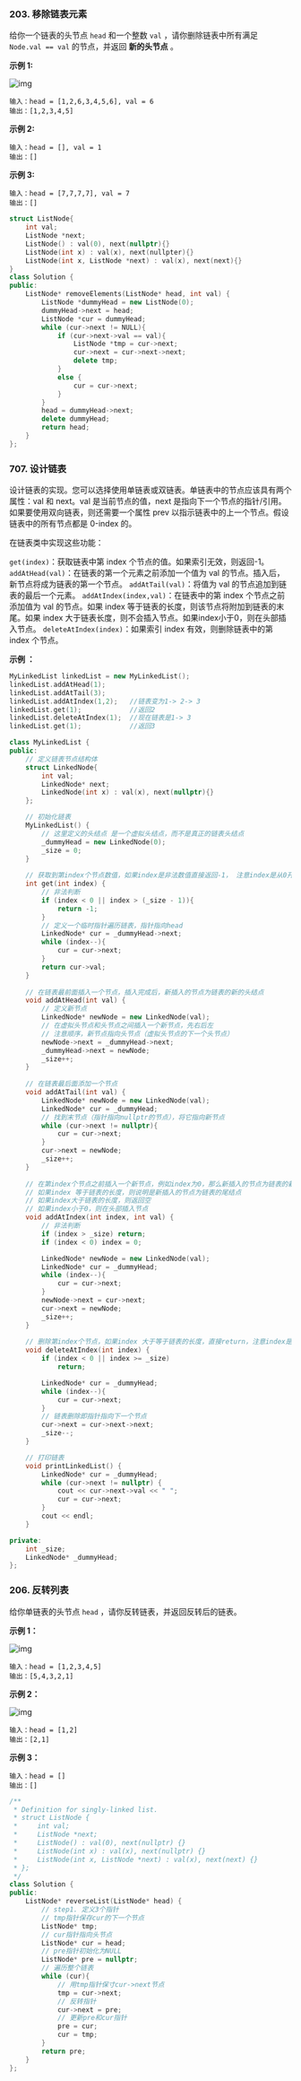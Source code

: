 ### **203. 移除链表元素** 

给你一个链表的头节点 `head` 和一个整数 `val` ，请你删除链表中所有满足 `Node.val == val` 的节点，并返回 **新的头节点** 。

**示例 1:**

![img](https://assets.leetcode.com/uploads/2021/03/06/removelinked-list.jpg)

```
输入：head = [1,2,6,3,4,5,6], val = 6
输出：[1,2,3,4,5]
```

**示例 2:**

```
输入：head = [], val = 1
输出：[]
```

**示例 3:**

```
输入：head = [7,7,7,7], val = 7
输出：[]
```

```c++
struct ListNode{
    int val;
    ListNode *next;
    ListNode() : val(0), next(nullptr){}
    ListNode(int x) : val(x), next(nullpter){}
    ListNode(int x, ListNode *next) : val(x), next(next){}
}
class Solution {
public:
    ListNode* removeElements(ListNode* head, int val) {
        ListNode *dummyHead = new ListNode(0);
        dummyHead->next = head;
        ListNode *cur = dummyHead;
        while (cur->next != NULL){
            if (cur->next->val == val){
                ListNode *tmp = cur->next;
                cur->next = cur->next->next;
                delete tmp;
            }
            else {
                cur = cur->next;
            }
		}
        head = dummyHead->next;
        delete dummyHead;
        return head;
    }
};
```

### **707. 设计链表** 

设计链表的实现。您可以选择使用单链表或双链表。单链表中的节点应该具有两个属性：val 和 next。val 是当前节点的值，next 是指向下一个节点的指针/引用。如果要使用双向链表，则还需要一个属性 prev 以指示链表中的上一个节点。假设链表中的所有节点都是 0-index 的。

在链表类中实现这些功能：

`get(index)`：获取链表中第 index 个节点的值。如果索引无效，则返回-1。
`addAtHead(val)`：在链表的第一个元素之前添加一个值为 val 的节点。插入后，新节点将成为链表的第一个节点。
`addAtTail(val)`：将值为 val 的节点追加到链表的最后一个元素。
`addAtIndex(index,val)`：在链表中的第 index 个节点之前添加值为 val  的节点。如果 index 等于链表的长度，则该节点将附加到链表的末尾。如果 index 大于链表长度，则不会插入节点。如果index小于0，则在头部插入节点。
`deleteAtIndex(index)`：如果索引 index 有效，则删除链表中的第 index 个节点。

**示例 ：**

```c++
MyLinkedList linkedList = new MyLinkedList();
linkedList.addAtHead(1);
linkedList.addAtTail(3);
linkedList.addAtIndex(1,2);   //链表变为1-> 2-> 3
linkedList.get(1);            //返回2
linkedList.deleteAtIndex(1);  //现在链表是1-> 3
linkedList.get(1);            //返回3
```

```c++
class MyLinkedList {
public:
    // 定义链表节点结构体
    struct LinkedNode{
        int val;
        LinkedNode* next;
        LinkedNode(int x) : val(x), next(nullptr){}
    };

    // 初始化链表
    MyLinkedList() {
        // 这里定义的头结点 是一个虚拟头结点，而不是真正的链表头结点
        _dummyHead = new LinkedNode(0);
        _size = 0;
    }
    
    // 获取到第index个节点数值，如果index是非法数值直接返回-1， 注意index是从0开始的，第0个节点就是头结点
    int get(int index) {
        // 非法判断
        if (index < 0 || index > (_size - 1)){
            return -1;
        }
        // 定义一个临时指针遍历链表，指针指向head
        LinkedNode* cur = _dummyHead->next;
        while (index--){
            cur = cur->next;
        }
        return cur->val;
    }
    
    // 在链表最前面插入一个节点，插入完成后，新插入的节点为链表的新的头结点
    void addAtHead(int val) {
        // 定义新节点
        LinkedNode* newNode = new LinkedNode(val);
        // 在虚拟头节点和头节点之间插入一个新节点，先右后左
        // 注意顺序，新节点指向头节点（虚拟头节点的下一个头节点）
        newNode->next = _dummyHead->next;
        _dummyHead->next = newNode;
        _size++;
    }
    
    // 在链表最后面添加一个节点
    void addAtTail(int val) {
        LinkedNode* newNode = new LinkedNode(val);
        LinkedNode* cur = _dummyHead;
        // 找到末节点（指针指向nullptr的节点），将它指向新节点
        while (cur->next != nullptr){
            cur = cur->next;
        }
        cur->next = newNode;
        _size++;
    }
    
    // 在第index个节点之前插入一个新节点，例如index为0，那么新插入的节点为链表的新头节点。
    // 如果index 等于链表的长度，则说明是新插入的节点为链表的尾结点
    // 如果index大于链表的长度，则返回空
    // 如果index小于0，则在头部插入节点
    void addAtIndex(int index, int val) {
        // 非法判断
        if (index > _size) return;
        if (index < 0) index = 0;

        LinkedNode* newNode = new LinkedNode(val);
        LinkedNode* cur = _dummyHead;
        while (index--){
            cur = cur->next;
        }
        newNode->next = cur->next;
        cur->next = newNode;
        _size++;
    }
    
    // 删除第index个节点，如果index 大于等于链表的长度，直接return，注意index是从0开始的
    void deleteAtIndex(int index) {
        if (index < 0 || index >= _size)
            return;

        LinkedNode* cur = _dummyHead;
        while (index--){
            cur = cur->next;
        }
        // 链表删除即指针指向下一个节点
        cur->next = cur->next->next;
        _size--;
    }

    // 打印链表
    void printLinkedList() {
        LinkedNode* cur = _dummyHead;
        while (cur->next != nullptr) {
            cout << cur->next->val << " ";
            cur = cur->next;
        }
        cout << endl;
    }

private:
    int _size;
    LinkedNode* _dummyHead;
};
```

### **206. 反转列表** 

给你单链表的头节点 `head` ，请你反转链表，并返回反转后的链表。

**示例 1：**

![img](https://assets.leetcode.com/uploads/2021/02/19/rev1ex1.jpg)

```
输入：head = [1,2,3,4,5]
输出：[5,4,3,2,1]
```

**示例 2：**

![img](https://assets.leetcode.com/uploads/2021/02/19/rev1ex2.jpg)

```
输入：head = [1,2]
输出：[2,1]
```

**示例 3：**

```
输入：head = []
输出：[]
```

```c++
/**
 * Definition for singly-linked list.
 * struct ListNode {
 *     int val;
 *     ListNode *next;
 *     ListNode() : val(0), next(nullptr) {}
 *     ListNode(int x) : val(x), next(nullptr) {}
 *     ListNode(int x, ListNode *next) : val(x), next(next) {}
 * };
 */
class Solution {
public:
    ListNode* reverseList(ListNode* head) {
        // step1. 定义3个指针
        // tmp指针保存cur的下一个节点
        ListNode* tmp;
        // cur指针指向头节点
        ListNode* cur = head;
        // pre指针初始化为NULL
        ListNode* pre = nullptr;
        // 遍历整个链表
        while (cur){
            // 用tmp指针保寸cur->next节点
            tmp = cur->next;
            // 反转指针
            cur->next = pre;
            // 更新pre和cur指针
            pre = cur;
            cur = tmp;
        }
        return pre;
    }
};
```

